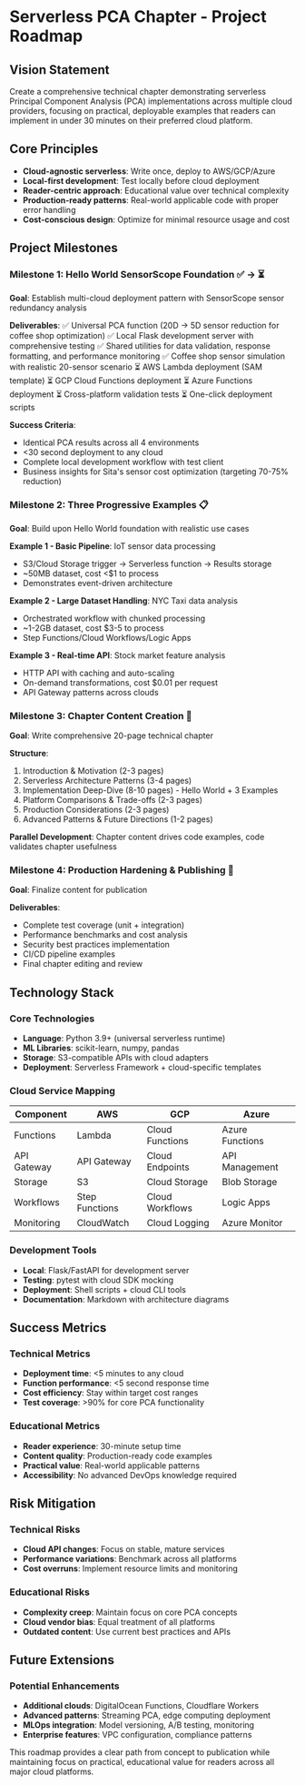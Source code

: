 # Serverless PCA Chapter - Project Roadmap

## Vision Statement
Create a comprehensive technical chapter demonstrating serverless Principal Component Analysis (PCA) implementations across multiple cloud providers, focusing on practical, deployable examples that readers can implement in under 30 minutes on their preferred cloud platform.

## Core Principles
- **Cloud-agnostic serverless**: Write once, deploy to AWS/GCP/Azure
- **Local-first development**: Test locally before cloud deployment  
- **Reader-centric approach**: Educational value over technical complexity
- **Production-ready patterns**: Real-world applicable code with proper error handling
- **Cost-conscious design**: Optimize for minimal resource usage and cost

## Project Milestones

### Milestone 1: Hello World SensorScope Foundation ✅ → ⏳
**Goal**: Establish multi-cloud deployment pattern with SensorScope sensor redundancy analysis

**Deliverables**:
✅ Universal PCA function (20D → 5D sensor reduction for coffee shop optimization)
✅ Local Flask development server with comprehensive testing
✅ Shared utilities for data validation, response formatting, and performance monitoring
✅ Coffee shop sensor simulation with realistic 20-sensor scenario
⏳ AWS Lambda deployment (SAM template)
⏳ GCP Cloud Functions deployment
⏳ Azure Functions deployment
⏳ Cross-platform validation tests
⏳ One-click deployment scripts

**Success Criteria**:
- Identical PCA results across all 4 environments
- <30 second deployment to any cloud
- Complete local development workflow with test client
- Business insights for Sita's sensor cost optimization (targeting 70-75% reduction)

### Milestone 2: Three Progressive Examples 📋
**Goal**: Build upon Hello World foundation with realistic use cases

**Example 1 - Basic Pipeline**: IoT sensor data processing
- S3/Cloud Storage trigger → Serverless function → Results storage
- ~50MB dataset, cost <$1 to process
- Demonstrates event-driven architecture

**Example 2 - Large Dataset Handling**: NYC Taxi data analysis  
- Orchestrated workflow with chunked processing
- ~1-2GB dataset, cost $3-5 to process
- Step Functions/Cloud Workflows/Logic Apps

**Example 3 - Real-time API**: Stock market feature analysis
- HTTP API with caching and auto-scaling
- On-demand transformations, cost $0.01 per request
- API Gateway patterns across clouds

### Milestone 3: Chapter Content Creation 📝
**Goal**: Write comprehensive 20-page technical chapter

**Structure**:
1. Introduction & Motivation (2-3 pages)
2. Serverless Architecture Patterns (3-4 pages) 
3. Implementation Deep-Dive (8-10 pages) - Hello World + 3 Examples
4. Platform Comparisons & Trade-offs (2-3 pages)
5. Production Considerations (2-3 pages)
6. Advanced Patterns & Future Directions (1-2 pages)

**Parallel Development**: Chapter content drives code examples, code validates chapter usefulness

### Milestone 4: Production Hardening & Publishing 🚀
**Goal**: Finalize content for publication

**Deliverables**:
- Complete test coverage (unit + integration)
- Performance benchmarks and cost analysis
- Security best practices implementation
- CI/CD pipeline examples
- Final chapter editing and review

## Technology Stack

### Core Technologies
- **Language**: Python 3.9+ (universal serverless runtime)
- **ML Libraries**: scikit-learn, numpy, pandas
- **Storage**: S3-compatible APIs with cloud adapters
- **Deployment**: Serverless Framework + cloud-specific templates

### Cloud Service Mapping
| Component | AWS | GCP | Azure |
|-----------|-----|-----|-------|
| Functions | Lambda | Cloud Functions | Azure Functions |
| API Gateway | API Gateway | Cloud Endpoints | API Management |
| Storage | S3 | Cloud Storage | Blob Storage |
| Workflows | Step Functions | Cloud Workflows | Logic Apps |
| Monitoring | CloudWatch | Cloud Logging | Azure Monitor |

### Development Tools
- **Local**: Flask/FastAPI for development server
- **Testing**: pytest with cloud SDK mocking
- **Deployment**: Shell scripts + cloud CLI tools
- **Documentation**: Markdown with architecture diagrams

## Success Metrics

### Technical Metrics
- **Deployment time**: <5 minutes to any cloud
- **Function performance**: <5 second response time
- **Cost efficiency**: Stay within target cost ranges
- **Test coverage**: >90% for core PCA functionality

### Educational Metrics  
- **Reader experience**: 30-minute setup time
- **Content quality**: Production-ready code examples
- **Practical value**: Real-world applicable patterns
- **Accessibility**: No advanced DevOps knowledge required

## Risk Mitigation

### Technical Risks
- **Cloud API changes**: Focus on stable, mature services
- **Performance variations**: Benchmark across all platforms
- **Cost overruns**: Implement resource limits and monitoring

### Educational Risks
- **Complexity creep**: Maintain focus on core PCA concepts
- **Cloud vendor bias**: Equal treatment of all platforms
- **Outdated content**: Use current best practices and APIs

## Future Extensions

### Potential Enhancements
- **Additional clouds**: DigitalOcean Functions, Cloudflare Workers
- **Advanced patterns**: Streaming PCA, edge computing deployment
- **MLOps integration**: Model versioning, A/B testing, monitoring
- **Enterprise features**: VPC configuration, compliance patterns

This roadmap provides a clear path from concept to publication while maintaining focus on practical, educational value for readers across all major cloud platforms.
